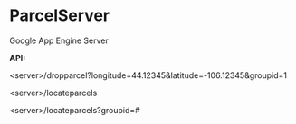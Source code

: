 ParcelServer
============

Google App Engine Server

**API:**

\<server\>/dropparcel?longitude=44.12345&latitude=-106.12345&groupid=1

\<server\>/locateparcels

\<server\>/locateparcels?groupid=#
